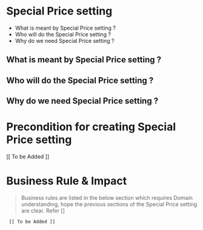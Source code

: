 # Special Price setting

* What is meant by Special Price setting ?	
* Who will do the Special Price setting ?	
* Why do we need Special Price setting ? 


## What is meant by Special Price setting ?	

## Who will do the Special Price setting ?

	
## Why do we need Special Price setting ? 






# Precondition for creating Special Price setting



   [[ To be Added ]]






# Business Rule & Impact 

> Business rules are listed in the below section which requires Domain understanding, hope the previous sections of the Special Price setting are clear. Refer [] 



     [[ To be Added ]]











